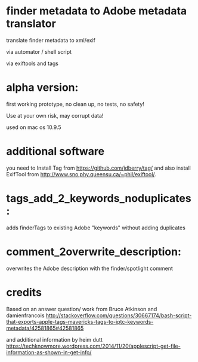 # finder metadata to Adobe metadata translator 

translate finder metadata to xml/exif 

via automator / shell script 

via exiftools and tags


# alpha version:

first working prototype, no clean up, no tests, no safety!

Use at your own risk, may corrupt data!

used on mac os 10.9.5


# additional software
you need to Install Tag from https://github.com/jdberry/tag/ 
and also install ExifTool from http://www.sno.phy.queensu.ca/~phil/exiftool/. 



# tags_add_2_keywords_noduplicates: 
adds finderTags to existing Adobe "keywords" without adding duplicates


# comment_2overwrite_description: 
overwrites the Adobe description with the finder/spotlight comment





# credits

Based on an answer question/ work from Bruce Atkinson and damienfrancois http://stackoverflow.com/questions/30667174/bash-script-that-exports-apple-tags-mavericks-tags-to-iptc-keywords-metadata/42581865#42581865

and additional information by heim dutt
https://techknowmore.wordpress.com/2014/11/20/applescript-get-file-information-as-shown-in-get-info/
